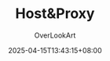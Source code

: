 ---
# 文章的标题
title: "Host&Proxy"
# 文章的时间
date: 2025-04-15T13:43:15+08:00
# 文章是否为草稿状态 草稿状态不会发布到文章列表
draft: false
# 文章描述 在文章列表页展示的内容
description: "改 Host、Proxy 的实用性工具，为了 😀 的玩游戏，顺便干点..."
# 文章的过期时间  过期后不会发布到文章列表
#expiryDate:  //.ExpiryDate
# 文章的发布时间  未到达发布时间不会发布到文章列表
#publishDate: //.PublishDate
# 上次修改的日期
#lastmod: // .Lastmod
# 作者
author: "OverLookArt"
---
